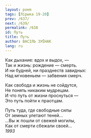 ```yaml
---
layout: poem
tags: [Лірыка 19-20]
prev: /637/
next: /639/
permalink: /638
id: Путь
title: Путь
author: ВАСІЛЬ ЗУЁНАК
lang: ru
---
```



Как дыхание: вдох и выдох, —  
Так и жизнь: рождение — смерть.  
И ни будней, ни празднеств завидных:  
Над мгновеньем — забвения смерч.  

Как свобода и жизнь не сойдутся,  
Не понять никаким мудрецам.  
И что путь от жизни проснуться —  
Это путь пойти к праотцам.  

Путь туда, где свободные силы  
От земных улетают теней...  
...Вы ж пошли от свежей могилы,  
Как от смерти сбежали своей...  
*1993*  
